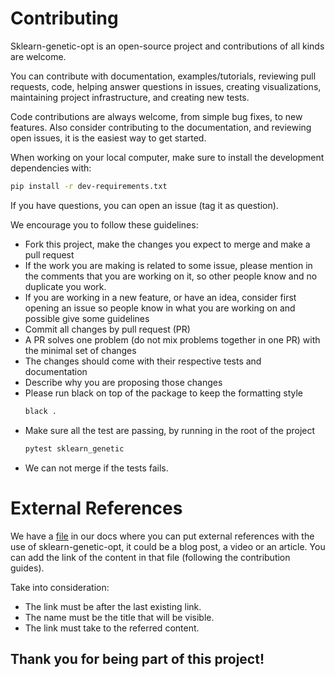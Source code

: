 # Contributing

Sklearn-genetic-opt is an open-source project and contributions of all kinds
are welcome.

You can contribute with documentation, examples/tutorials, reviewing pull requests, code,
helping answer questions in issues, creating visualizations, maintaining project
infrastructure, and creating new tests. 

Code contributions are always welcome, from simple bug fixes, to new features.
Also consider contributing to the documentation, 
and reviewing open issues, it is the easiest way to get started.

When working on your local computer, make sure to install the development dependencies with:
```bash
pip install -r dev-requirements.txt
```

If you have questions, you can open an issue (tag it as question).

We encourage you to follow these guidelines:

* Fork this project, make the changes you expect to merge and make a pull request 
* If the work you are making is related to some issue, please mention in the comments 
  that you are working on it, so other people know and no duplicate you work.
* If you are working in a new feature, or have an idea, consider first opening an issue
  so people know in what you are working on and possible give some guidelines
* Commit all changes by pull request (PR)
* A PR solves one problem (do not mix problems together in one PR) with the
  minimal set of changes
* The changes should come with their respective tests and documentation
* Describe why you are proposing those changes 
* Please run black on top of the package to keep the formatting style
    ```bash
    black .
    ```
* Make sure all the test are passing, by running in the root of the project
    ```bash
    pytest sklearn_genetic
    ```
* We can not merge if the tests fails.

# External References

We have a [file](https://github.com/rodrigo-arenas/Sklearn-genetic-opt/blob/master/docs/external_references.rst) 
in our docs where you can put external references with the use of sklearn-genetic-opt,
it could be a blog post, a video or an article.
You can add the link of the content in that file (following the contribution guides).

Take into consideration:

* The link must be after the last existing link.
* The name must be the title that will be visible.
* The link must take to the referred content.

## Thank you for being part of this project!

